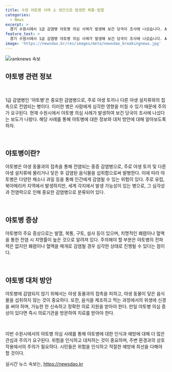 ```yaml
---
title: 수원 야토병 사례 소 생간으로 발생한 복통·발열
categories:
  - News
excerpt: >
  경기 수원시에서 1급 감염병 야토병 의심 사례가 발생해 보건 당국이 조사에 나섰습니다. A씨(20대)가 소 생간을 먹은 후 복통과 발열 증상을 호소했고, 혈액 검사 결과 야토병균 양성 반응이 나왔습니다. 질병관리청은 확진 여부 판단을 위해 혈청 검사를 의뢰했으며, A씨의 상태는 현재 호전 중이라고 합니다. 야토병은 야생 토끼 등의 음식물을 섭취하여 감염되는데, 전파력은 없으나 치명률이 높다는 점에서 주의가 필요합니다.
feature_text: >
  경기 수원시에서 1급 감염병 야토병 의심 사례가 발생해 보건 당국이 조사에 나섰습니다. A씨(20대)가 소 생간을 먹은 후 복통과 발열 증상을 호소했고, 혈액 검사 결과 야토병균 양성 반응이 나왔습니다. 질병관리청은 확진 여부 판단을 위해 혈청 검사를 의뢰했으며, A씨의 상태는 현재 호전 중이라고 합니다. 야토병은 야생 토끼 등의 음식물을 섭취하여 감염되는데, 전파력은 없으나 치명률이 높다는 점에서 주의가 필요합니다.
image: 'https://newsdao.kr/res/images/meta/newsdao_breakingnews.jpg'
---
```


<p><img src="https://newsdao.kr/res/images/meta/newsdao_breakingnews.jpg" alt="ranknews 속보" /></p>

<h2 data-ke-size="size26">야토병 관련 정보</h2>

<p data-ke-size="size16">&nbsp;</p>

<p>1급 감염병인 '야토병'은 중요한 감염병으로, 주로 야생 토끼나 다른 야생 설치류와의 접촉으로 전염되는 병이다. 이러한 병은 사람에게 심각한 영향을 미칠 수 있기 때문에 주의가 요구된다. 현재 수원시에서 야토병 의심 사례가 발생하여 보건 당국이 조사에 나섰다는 보도가 나왔다. 해당 사례를 통해 야토병에 대한 정보와 대처 방안에 대해 알아보도록 하자.</p>

<p data-ke-size="size16">&nbsp;</p>

<h2 data-ke-size="size24">야토병이란?</h2>

<p data-ke-size="size16">야토병은 야생 동물과의 접촉을 통해 전염되는 중증 감염병으로, 주로 야생 토끼 및 다른 야생 설치류에 물리거나 닿은 후 감염된 음식물을 섭취함으로써 발병한다. 이에 따라 야토병은 다양한 채소나 과일 등을 통해 인간에게 감염될 수 있는 위험이 있다. 주로 유럽, 북아메리카 지역에서 발생하지만, 세계 각지에서 발생 가능성이 있는 병으로, 그 심각성과 전염력으로 인해 중요한 감염병으로 분류되어 있다.</p>

<p data-ke-size="size16">&nbsp;</p>

<h2 data-ke-size="size24">야토병 증상</h2>

<p data-ke-size="size16">야토병의 주요 증상으로는 발열, 복통, 구토, 설사 등이 있으며, 치명적인 폐렴이나 혈액을 통한 전염 시 치명률이 높은 것으로 알려져 있다. 주의해야 할 부분은 야토병의 전파력은 없지만 폐렴이나 혈액을 매개로 감염될 경우 심각한 상태로 진행될 수 있다는 점이다.</p>

<p data-ke-size="size16">&nbsp;</p>

<h2 data-ke-size="size24">야토병 대처 방안</h2>

<p data-ke-size="size16">야토병에 감염되지 않기 위해서는 야생 동물과의 접촉을 피하고, 야생 동물이 닿은 음식물을 섭취하지 않는 것이 중요하다. 또한, 음식을 제조하고 먹는 과정에서의 위생에 신경을 써야 하며, 가능한 한 신속하고 정확한 의료 지원을 받아야 한다. 만일 야토병 의심 증상이 있다면 즉시 의료기관을 방문하여 치료를 받아야 한다.</p>

<p data-ke-size="size16">&nbsp;</p>

<p>이번 수원시에서의 야토병 의심 사례를 통해 야토병에 대한 인식과 예방에 대해 더 많은 관심과 주의가 요구된다. 위험을 인식하고 대처하는 것이 중요하며, 주변 환경과의 상호작용에서의 주의가 필요하다. 시민들은 위험을 인식하고 적절한 예방에 최선을 다해야 할 것이다.</p>
실시간 뉴스 속보는, <a href="https://newsdao.kr" rel="dofollow">https://newsdao.kr</a>


